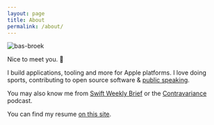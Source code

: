 ```yaml
---
layout: page
title: About
permalink: /about/
---
```


![bas-broek](../assets/general/photo.png)

Nice to meet you. 👋

I build applications, tooling and more for Apple platforms. I love doing sports,
contributing to open source software & [public speaking](/speaking).

You may also know me from [Swift Weekly Brief](https://swiftweekly.github.io)
or the [Contravariance](https://contravariance.rocks) podcast.

You can find my resume [on this site](/curriculum-vitae).
